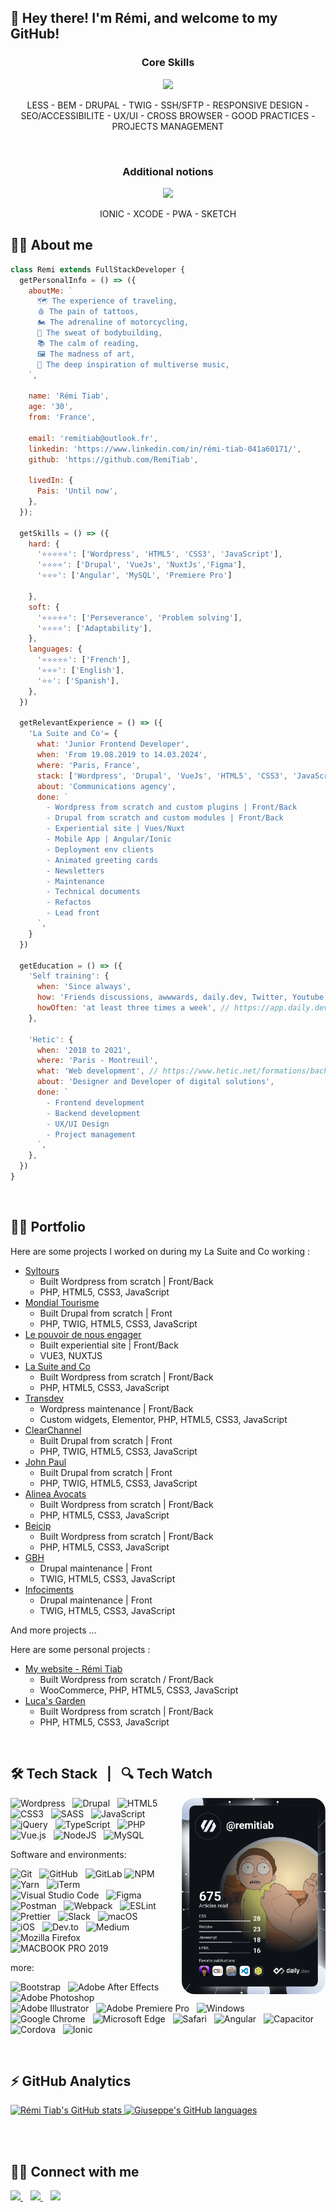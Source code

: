 ## 👋 Hey there! I'm Rémi, and welcome to my GitHub!

<h3 align="center">Core Skills</h3>
<p align="center">
  <img src="https://skillicons.dev/icons?i=wordpress,html,css,sass,javascript,jquery,typescript,webpack,babel,vue,nuxtjs,nodejs,vscode,git,github,gitlab&perline=8" />
</p>
<p align="center">LESS - BEM - DRUPAL - TWIG - SSH/SFTP - RESPONSIVE DESIGN - SEO/ACCESSIBILITE - UX/UI - CROSS BROWSER - GOOD PRACTICES - PROJECTS MANAGEMENT</p>
<br/>
<h3 align="center">Additional notions</h3>
<p align="center">
  <img src="https://skillicons.dev/icons?i=gulp,bootstrap,vercel,pug,svg,mysql,vim,bash,pr,ps,ai,angular,firebase,powershell,postman,react,emotion,alpinejs,aws,docker,elasticsearch,electron,netlify,unity,figma,stackoverflow,codepen,devto,discord,instagram&perline=10" />
</p>
<p align="center">IONIC - XCODE - PWA - SKETCH</p>

## 🙋‍♂️ About me
```javascript
class Remi extends FullStackDeveloper {
  getPersonalInfo = () => ({
    aboutMe: `
      🗺️ The experience of traveling,
      🩸 The pain of tattoos,
      🏍️ The adrenaline of motorcycling,
      💪 The sweat of bodybuilding,
      📚 The calm of reading,
      🖼️ The madness of art,
      🎹 The deep inspiration of multiverse music,
    `,

    name: 'Rémi Tiab',
    age: '30',
    from: 'France',

    email: 'remitiab@outlook.fr',
    linkedin: 'https://www.linkedin.com/in/rémi-tiab-041a60171/',
    github: 'https://github.com/RemiTiab',

    livedIn: {
      Pais: 'Until now',
    },
  });

  getSkills = () => ({
    hard: {
      '⭐⭐⭐⭐⭐': ['Wordpress', 'HTML5', 'CSS3', 'JavaScript'],
      '⭐⭐⭐⭐': ['Drupal', 'VueJs', 'NuxtJs','Figma'],
      '⭐⭐⭐': ['Angular', 'MySQL', 'Premiere Pro']

    },
    soft: {
      '⭐⭐⭐⭐⭐': ['Perseverance', 'Problem solving'],
      '⭐⭐⭐⭐': ['Adaptability'],
    },
    languages: {
      '⭐⭐⭐⭐⭐': ['French'],
      '⭐⭐⭐': ['English'],
      '⭐⭐': ['Spanish'],
    },
  })

  getRelevantExperience = () => ({
    'La Suite and Co'= {
      what: 'Junior Frontend Developer',
      when: 'From 19.08.2019 to 14.03.2024',
      where: 'Paris, France',
      stack: ['Wordpress', 'Drupal', 'VueJs', 'HTML5', 'CSS3', 'JavaScript', ...],
      about: 'Communications agency',
      done: `
        - Wordpress from scratch and custom plugins | Front/Back
        - Drupal from scratch and custom modules | Front/Back
        - Experiential site | Vues/Nuxt
        - Mobile App | Angular/Ionic
        - Deployment env clients
        - Animated greeting cards
        - Newsletters
        - Maintenance
        - Technical documents
        - Refactos
        - Lead front
      `,
    }
  })

  getEducation = () => ({
    'Self training': {
      when: 'Since always',
      how: 'Friends discussions, awwwards, daily.dev, Twitter, Youtube',
      howOften: 'at least three times a week', // https://app.daily.dev/remitiab
    },

    'Hetic': {
      when: '2018 to 2021',
      where: 'Paris - Montreuil',
      what: 'Web development', // https://www.hetic.net/formations/bachelor-web
      about: 'Designer and Developer of digital solutions',
      done: `
        - Frontend development
        - Backend development
        - UX/UI Design
        - Project management
      `,
    },
  })
}
```

<br>

## 👨‍💻 Portfolio

Here are some projects I worked on during my La Suite and Co working :

- [Syltours](https://www.syltours.fr/)
  - Built Wordpress from scratch | Front/Back
  - PHP, HTML5, CSS3, JavaScript
- [Mondial Tourisme](https://www.mondialtourisme.fr/fr)
  - Built Drupal from scratch | Front
  - PHP, TWIG, HTML5, CSS3, JavaScript
- [Le pouvoir de nous engager](https://www.lepouvoirdenousengager.fr/)
  - Built experiential site | Front/Back
  - VUE3, NUXTJS
- [La Suite and Co](https://www.lasuiteandco.com/)
  - Built Wordpress from scratch | Front/Back
  - PHP, HTML5, CSS3, JavaScript
- [Transdev](https://www.transdev.com/)
  - Wordpress maintenance | Front/Back
  - Custom widgets, Elementor, PHP, HTML5, CSS3, JavaScript
- [ClearChannel](https://www.clearchannel.fr/)
  - Built Drupal from scratch | Front
  - PHP, TWIG, HTML5, CSS3, JavaScript
- [John Paul](https://www.johnpaul.com/fr)
  - Built Drupal from scratch | Front
  - PHP, TWIG, HTML5, CSS3, JavaScript
- [Alinea Avocats](https://alinea-avocats.eu/fr/)
  - Built Wordpress from scratch | Front/Back
  - PHP, HTML5, CSS3, JavaScript
- [Beicip](https://beicip.com/)
  - Built Wordpress from scratch | Front/Back
  - PHP, HTML5, CSS3, JavaScript
- [GBH](https://www.gbh.fr/fr)
  - Drupal maintenance | Front
  - TWIG, HTML5, CSS3, JavaScript
- [Infociments](https://www.infociments.fr/)
  - Drupal maintenance | Front
  - TWIG, HTML5, CSS3, JavaScript

And more projects ...

Here are some personal projects :

- [My website - Rémi Tiab](https://www.remitiab.fr)
  - Built Wordpress from scratch / Front/Back
  - WooCommerce, PHP, HTML5, CSS3, JavaScript
- [Luca's Garden](https://www.lucasgarden.fr)
  - Built Wordpress from scratch | Front/Back
  - PHP, HTML5, CSS3, JavaScript

<br>

## 🛠️ Tech Stack &nbsp; | &nbsp; 🔍 Tech Watch

<div><a href="https://app.daily.dev/remitiab" ><img align='right' src="https://github.com/RemiTiab/RemiTiab/blob/main/devcard.svg" width="230" style="margin-left: 20px;" alt="Rémi Tiab's Dev Card"/></a></div>

![Wordpress](https://img.shields.io/badge/Wordpress-21759B?style=for-the-badge&logo=wordpress&logoColor=white)&nbsp;&nbsp;
![Drupal](https://img.shields.io/badge/Drupal%20-%20%230678BE?style=for-the-badge&logo=drupal)&nbsp;&nbsp;
![HTML5](https://img.shields.io/badge/html5-%23E34F26.svg?style=for-the-badge&logo=html5&logoColor=white)&nbsp;&nbsp;
![CSS3](https://img.shields.io/badge/css3-%231572B6.svg?style=for-the-badge&logo=css3&logoColor=white)&nbsp;&nbsp;
![SASS](https://img.shields.io/badge/SASS-hotpink.svg?style=for-the-badge&logo=SASS&logoColor=white)&nbsp;&nbsp;
![JavaScript](https://img.shields.io/badge/JavaScript-F7DF1E?style=for-the-badge&logo=javascript&logoColor=black)&nbsp;&nbsp;
![jQuery](https://img.shields.io/badge/jQuery-0769AD?style=for-the-badge&logo=jquery&logoColor=white)&nbsp;&nbsp;
![TypeScript](https://img.shields.io/badge/typescript-%23007ACC.svg?style=for-the-badge&logo=typescript&logoColor=white)&nbsp;&nbsp;
![PHP](https://img.shields.io/badge/PHP-777BB4?style=for-the-badge&logo=php&logoColor=white)&nbsp;&nbsp;
![Vue.js](https://img.shields.io/badge/Vue.js-35495E?style=for-the-badge&logo=vue.js&logoColor=4FC08D)&nbsp;&nbsp;
![NodeJS](https://img.shields.io/badge/node.js-6DA55F?style=for-the-badge&logo=node.js&logoColor=white)&nbsp;&nbsp;
![MySQL](https://img.shields.io/badge/mysql-%2300f.svg?style=for-the-badge&logo=mysql)&nbsp;&nbsp;

Software and environments:

![Git](https://img.shields.io/badge/git-%23F05033.svg?style=for-the-badge&logo=git&logoColor=white)&nbsp;&nbsp;
![GitHub](https://img.shields.io/badge/github-%23121011.svg?style=for-the-badge&logo=github&logoColor=white)&nbsp;&nbsp;
![GitLab](https://img.shields.io/badge/Gitlab%20-%20%23FC6D26?style=for-the-badge&logo=gitlab)
![NPM](https://img.shields.io/badge/NPM-%23CB3837.svg?style=for-the-badge&logo=npm&logoColor=white)&nbsp;&nbsp;
![Yarn](https://img.shields.io/badge/yarn-%232C8EBB.svg?style=for-the-badge&logo=yarn&logoColor=white)&nbsp;&nbsp;
![iTerm](https://img.shields.io/badge/iTerm2-000000?style=for-the-badge&logo=iterm2&logoColor=white)&nbsp;&nbsp;
![Visual Studio Code](https://img.shields.io/badge/Visual%20Studio%20Code-0078d7.svg?style=for-the-badge&logo=visual-studio-code&logoColor=white)&nbsp;&nbsp;
![Figma](https://img.shields.io/badge/figma-%23F24E1E.svg?style=for-the-badge&logo=figma&logoColor=white)&nbsp;&nbsp;
![Postman](https://img.shields.io/badge/Postman-FF6C37?style=for-the-badge&logo=postman&logoColor=white)&nbsp;&nbsp;
![Webpack](https://img.shields.io/badge/webpack-%238DD6F9.svg?style=for-the-badge&logo=webpack&logoColor=black)&nbsp;&nbsp;
![ESLint](https://img.shields.io/badge/ESLint-4B3263?style=for-the-badge&logo=eslint&logoColor=white)&nbsp;&nbsp;
![Prettier](https://img.shields.io/badge/prettier-1A2C34?style=for-the-badge&logo=prettier&logoColor=F7BA3E)&nbsp;&nbsp;
![Slack](https://img.shields.io/badge/Slack-4A154B?style=for-the-badge&logo=slack&logoColor=white)&nbsp;&nbsp;
![macOS](https://img.shields.io/badge/mac%20os-000000?style=for-the-badge&logo=apple&logoColor=white)&nbsp;&nbsp;
![iOS](https://img.shields.io/badge/iOS-000000?style=for-the-badge&logo=ios&logoColor=white)&nbsp;&nbsp;
![Dev.to](https://img.shields.io/badge/dev.to-0A0A0A?style=for-the-badge&logo=devdotto&logoColor=white)&nbsp;&nbsp;
![Medium](https://img.shields.io/badge/Medium-12100E?style=for-the-badge&logo=medium&logoColor=white)&nbsp;&nbsp;
![Mozilla Firefox](https://img.shields.io/badge/Firefox_Browser-FF7139?style=for-the-badge&logo=Firefox-Browser&logoColor=white)&nbsp;&nbsp;
![MACBOOK PRO 2019](https://img.shields.io/badge/Apple-MacBook_Pro_2012-999999?style=for-the-badge&logo=apple&logoColor=white)&nbsp;&nbsp;

more:

![Bootstrap]( 	https://img.shields.io/badge/Bootstrap-563D7C?style=for-the-badge&logo=bootstrap&logoColor=white)&nbsp;&nbsp;
![Adobe After Effects](https://img.shields.io/badge/Adobe%20after%20affects-CF96FD?style=for-the-badge&logo=Adobe%20after%20effects&logoColor=393665)&nbsp;&nbsp;
![Adobe Photoshop](https://img.shields.io/badge/Adobe%20Photoshop-31A8FF?style=for-the-badge&logo=Adobe%20Photoshop&logoColor=black)&nbsp;&nbsp;
![Adobe Illustrator](https://img.shields.io/badge/Adobe%20Illustrator-FF9A00?style=for-the-badge&logo=adobe%20illustrator&logoColor=white)&nbsp;&nbsp;
![Adobe Premiere Pro](https://img.shields.io/badge/Adobe%20Premiere%20Pro-9999FF?style=for-the-badge&logo=Adobe%20Premiere%20Pro&logoColor=white)&nbsp;&nbsp;
![Windows](https://img.shields.io/badge/Windows-0078D6?style=for-the-badge&logo=windows&logoColor=white)&nbsp;&nbsp;
![Google Chrome](https://img.shields.io/badge/Google_chrome-4285F4?style=for-the-badge&logo=Google-chrome&logoColor=white)&nbsp;&nbsp;
![Microsoft Edge](https://img.shields.io/badge/Microsoft_Edge-0078D7?style=for-the-badge&logo=Microsoft-edge&logoColor=white)&nbsp;&nbsp;
![Safari](https://img.shields.io/badge/Safari-FF1B2D?style=for-the-badge&logo=Safari&logoColor=white)&nbsp;&nbsp;
![Angular](https://img.shields.io/badge/Angular-DD0031?style=for-the-badge&logo=angular&logoColor=white)&nbsp;&nbsp;
![Capacitor](https://img.shields.io/badge/Capacitor-119EFF?style=for-the-badge&logo=Capacitor&logoColor=white)&nbsp;&nbsp;
![Cordova](https://img.shields.io/badge/Cordova-35434F?style=for-the-badge&logo=apache-cordova&logoColor=E8E8E8)&nbsp;&nbsp;
![Ionic](https://img.shields.io/badge/Ionic-3880FF?style=for-the-badge&logo=ionic&logoColor=white)&nbsp;&nbsp;

<br>

## ⚡  GitHub Analytics

<p align="left">
  <a href="https://github.com/remitiab">
    <img height="180em" src="https://github-readme-stats-eight-theta.vercel.app/api?username=remitiab&show_icons=true&theme=react&include_all_commits=true&count_private=true" alt="Rémi Tiab's GitHub stats"/>
    <img height="180em" src="https://github-readme-stats-eight-theta.vercel.app/api/top-langs/?username=remitiab&layout=compact&langs_count=8&theme=react" alt="Giuseppe's GitHub languages"/>
  </a>
</p>

<br>

<br>

## 🤝🏻 Connect with me

<a href="mailto:remitiab@outlook.fr?subject=Hello%20Remi,%20From%20Github" title="Send me a mail">
  <img src="https://img.shields.io/badge/Microsoft_Outlook-0078D4?style=for-the-badge&logo=microsoft-outlook&logoColor=white" />
</a>&nbsp;&nbsp;
<a target="_blank" href="https://www.instagram.com/remitiab/" title="Join me on Instagram">
  <img src="https://img.shields.io/badge/Instagram-%23E4405F.svg?style=for-the-badge&logo=Instagram&logoColor=white" />
</a>&nbsp;&nbsp;
<a target="_blank" href="https://www.linkedin.com/in/r%C3%A9mi-tiab-041a60171/" title="Join me on LinkedIn">
  <img src="https://img.shields.io/badge/linkedin-%230077B5.svg?&style=for-the-badge&logo=linkedin&logoColor=white" />
</a>
